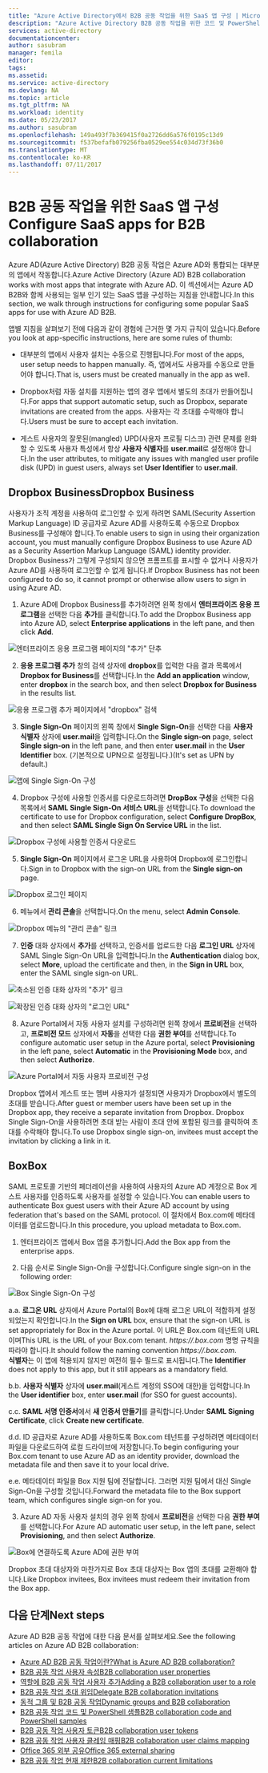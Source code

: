 ```yaml
---
title: "Azure Active Directory에서 B2B 공동 작업을 위한 SaaS 앱 구성 | Microsoft Docs"
description: "Azure Active Directory B2B 공동 작업을 위한 코드 및 PowerShell 샘플"
services: active-directory
documentationcenter: 
author: sasubram
manager: femila
editor: 
tags: 
ms.assetid: 
ms.service: active-directory
ms.devlang: NA
ms.topic: article
ms.tgt_pltfrm: NA
ms.workload: identity
ms.date: 05/23/2017
ms.author: sasubram
ms.openlocfilehash: 149a493f7b369415f0a2726dd6a576f0195c13d9
ms.sourcegitcommit: f537befafb079256fba0529ee554c034d73f36b0
ms.translationtype: MT
ms.contentlocale: ko-KR
ms.lasthandoff: 07/11/2017
---
```

# <a name="configure-saas-apps-for-b2b-collaboration"></a><span data-ttu-id="15e76-103">B2B 공동 작업을 위한 SaaS 앱 구성</span><span class="sxs-lookup"><span data-stu-id="15e76-103">Configure SaaS apps for B2B collaboration</span></span>

<span data-ttu-id="15e76-104">Azure AD(Azure Active Directory) B2B 공동 작업은 Azure AD와 통합되는 대부분의 앱에서 작동합니다.</span><span class="sxs-lookup"><span data-stu-id="15e76-104">Azure Active Directory (Azure AD) B2B collaboration works with most apps that integrate with Azure AD.</span></span> <span data-ttu-id="15e76-105">이 섹션에서는 Azure AD B2B와 함께 사용되는 일부 인기 있는 SaaS 앱을 구성하는 지침을 안내합니다.</span><span class="sxs-lookup"><span data-stu-id="15e76-105">In this section, we walk through instructions for configuring some popular SaaS apps for use with Azure AD B2B.</span></span>

<span data-ttu-id="15e76-106">앱별 지침을 살펴보기 전에 다음과 같이 경험에 근거한 몇 가지 규칙이 있습니다.</span><span class="sxs-lookup"><span data-stu-id="15e76-106">Before you look at app-specific instructions, here are some rules of thumb:</span></span>

* <span data-ttu-id="15e76-107">대부분의 앱에서 사용자 설치는 수동으로 진행됩니다.</span><span class="sxs-lookup"><span data-stu-id="15e76-107">For most of the apps, user setup needs to happen manually.</span></span> <span data-ttu-id="15e76-108">즉, 앱에서도 사용자를 수동으로 만들어야 합니다.</span><span class="sxs-lookup"><span data-stu-id="15e76-108">That is, users must be created manually in the app as well.</span></span>

* <span data-ttu-id="15e76-109">Dropbox처럼 자동 설치를 지원하는 앱의 경우 앱에서 별도의 초대가 만들어집니다.</span><span class="sxs-lookup"><span data-stu-id="15e76-109">For apps that support automatic setup, such as Dropbox, separate invitations are created from the apps.</span></span> <span data-ttu-id="15e76-110">사용자는 각 초대를 수락해야 합니다.</span><span class="sxs-lookup"><span data-stu-id="15e76-110">Users must be sure to accept each invitation.</span></span>

* <span data-ttu-id="15e76-111">게스트 사용자의 잘못된(mangled) UPD(사용자 프로필 디스크) 관련 문제를 완화할 수 있도록 사용자 특성에서 항상 **사용자 식별자**를 **user.mail**로 설정해야 합니다.</span><span class="sxs-lookup"><span data-stu-id="15e76-111">In the user attributes, to mitigate any issues with mangled user profile disk (UPD) in guest users, always set **User Identifier** to **user.mail**.</span></span>


## <a name="dropbox-business"></a><span data-ttu-id="15e76-112">Dropbox Business</span><span class="sxs-lookup"><span data-stu-id="15e76-112">Dropbox Business</span></span>

<span data-ttu-id="15e76-113">사용자가 조직 계정을 사용하여 로그인할 수 있게 하려면 SAML(Security Assertion Markup Language) ID 공급자로 Azure AD를 사용하도록 수동으로 Dropbox Business를 구성해야 합니다.</span><span class="sxs-lookup"><span data-stu-id="15e76-113">To enable users to sign in using their organization account, you must manually configure Dropbox Business to use Azure AD as a Security Assertion Markup Language (SAML) identity provider.</span></span> <span data-ttu-id="15e76-114">Dropbox Business가 그렇게 구성되지 않으면 프롬프트를 표시할 수 없거나 사용자가 Azure AD를 사용하여 로그인할 수 없게 됩니다.</span><span class="sxs-lookup"><span data-stu-id="15e76-114">If Dropbox Business has not been configured to do so, it cannot prompt or otherwise allow users to sign in using Azure AD.</span></span>

1. <span data-ttu-id="15e76-115">Azure AD에 Dropbox Business를 추가하려면 왼쪽 창에서 **엔터프라이즈 응용 프로그램**을 선택한 다음 **추가**를 클릭합니다.</span><span class="sxs-lookup"><span data-stu-id="15e76-115">To add the Dropbox Business app into Azure AD, select **Enterprise applications** in the left pane, and then click **Add**.</span></span>

  ![엔터프라이즈 응용 프로그램 페이지의 "추가" 단추](media/active-directory-b2b-configure-saas-apps/add-dropbox.png)

2. <span data-ttu-id="15e76-117">**응용 프로그램 추가** 창의 검색 상자에 **dropbox**를 입력한 다음 결과 목록에서 **Dropbox for Business**를 선택합니다.</span><span class="sxs-lookup"><span data-stu-id="15e76-117">In the **Add an application** window, enter **dropbox** in the search box, and then select **Dropbox for Business** in the results list.</span></span>

  ![응용 프로그램 추가 페이지에서 "dropbox" 검색](media/active-directory-b2b-configure-saas-apps/add-app-dialog.png)

3. <span data-ttu-id="15e76-119">**Single Sign-On** 페이지의 왼쪽 창에서 **Single Sign-On**을 선택한 다음 **사용자 식별자** 상자에 **user.mail**을 입력합니다.</span><span class="sxs-lookup"><span data-stu-id="15e76-119">On the **Single sign-on** page, select **Single sign-on** in the left pane, and then enter **user.mail** in the **User Identifier** box.</span></span> <span data-ttu-id="15e76-120">(기본적으로 UPN으로 설정됩니다.)</span><span class="sxs-lookup"><span data-stu-id="15e76-120">(It's set as UPN by default.)</span></span>

  ![앱에 Single Sign-On 구성](media/active-directory-b2b-configure-saas-apps/configure-app-sso.png)

4. <span data-ttu-id="15e76-122">Dropbox 구성에 사용할 인증서를 다운로드하려면 **DropBox 구성**을 선택한 다음 목록에서 **SAML Single Sign-On 서비스 URL**을 선택합니다.</span><span class="sxs-lookup"><span data-stu-id="15e76-122">To download the certificate to use for Dropbox configuration, select **Configure DropBox**, and then select **SAML Single Sign On Service URL** in the list.</span></span>

  ![Dropbox 구성에 사용할 인증서 다운로드](media/active-directory-b2b-configure-saas-apps/download-certificate.png)

5. <span data-ttu-id="15e76-124">**Single Sign-On** 페이지에서 로그온 URL을 사용하여 Dropbox에 로그인합니다.</span><span class="sxs-lookup"><span data-stu-id="15e76-124">Sign in to Dropbox with the sign-on URL from the **Single sign-on** page.</span></span>

  ![Dropbox 로그인 페이지](media/active-directory-b2b-configure-saas-apps/sign-in-to-dropbox.png)

6. <span data-ttu-id="15e76-126">메뉴에서 **관리 콘솔**을 선택합니다.</span><span class="sxs-lookup"><span data-stu-id="15e76-126">On the menu, select **Admin Console**.</span></span>

  ![Dropbox 메뉴의 "관리 콘솔" 링크](media/active-directory-b2b-configure-saas-apps/dropbox-menu.png)

7. <span data-ttu-id="15e76-128">**인증** 대화 상자에서 **추가**를 선택하고, 인증서를 업로드한 다음 **로그인 URL** 상자에 SAML Single Sign-On URL을 입력합니다.</span><span class="sxs-lookup"><span data-stu-id="15e76-128">In the **Authentication** dialog box, select **More**, upload the certificate and then, in the **Sign in URL** box, enter the SAML single sign-on URL.</span></span>

  ![축소된 인증 대화 상자의 "추가" 링크](media/active-directory-b2b-configure-saas-apps/dropbox-auth-01.png)

  ![확장된 인증 대화 상자의 "로그인 URL"](media/active-directory-b2b-configure-saas-apps/paste-single-sign-on-URL.png)

8. <span data-ttu-id="15e76-131">Azure Portal에서 자동 사용자 설치를 구성하려면 왼쪽 창에서 **프로비전**을 선택하고, **프로비전 모드** 상자에서 **자동**을 선택한 다음 **권한 부여**를 선택합니다.</span><span class="sxs-lookup"><span data-stu-id="15e76-131">To configure automatic user setup in the Azure portal, select **Provisioning** in the left pane, select **Automatic** in the **Provisioning Mode** box, and then select **Authorize**.</span></span>

  ![Azure Portal에서 자동 사용자 프로비전 구성](media/active-directory-b2b-configure-saas-apps/set-up-automatic-provisioning.png)

<span data-ttu-id="15e76-133">Dropbox 앱에서 게스트 또는 멤버 사용자가 설정되면 사용자가 Dropbox에서 별도의 초대를 받습니다.</span><span class="sxs-lookup"><span data-stu-id="15e76-133">After guest or member users have been set up in the Dropbox app, they receive a separate invitation from Dropbox.</span></span> <span data-ttu-id="15e76-134">Dropbox Single Sign-On을 사용하려면 초대 받는 사람이 초대 안에 포함된 링크를 클릭하여 초대를 수락해야 합니다.</span><span class="sxs-lookup"><span data-stu-id="15e76-134">To use Dropbox single sign-on, invitees must accept the invitation by clicking a link in it.</span></span>

## <a name="box"></a><span data-ttu-id="15e76-135">Box</span><span class="sxs-lookup"><span data-stu-id="15e76-135">Box</span></span>
<span data-ttu-id="15e76-136">SAML 프로토콜 기반의 페더레이션을 사용하여 사용자의 Azure AD 계정으로 Box 게스트 사용자를 인증하도록 사용자를 설정할 수 있습니다.</span><span class="sxs-lookup"><span data-stu-id="15e76-136">You can enable users to authenticate Box guest users with their Azure AD account by using federation that's based on the SAML protocol.</span></span> <span data-ttu-id="15e76-137">이 절차에서 Box.com에 메타데이터를 업로드합니다.</span><span class="sxs-lookup"><span data-stu-id="15e76-137">In this procedure, you upload metadata to Box.com.</span></span>

1. <span data-ttu-id="15e76-138">엔터프라이즈 앱에서 Box 앱을 추가합니다.</span><span class="sxs-lookup"><span data-stu-id="15e76-138">Add the Box app from the enterprise apps.</span></span>

2. <span data-ttu-id="15e76-139">다음 순서로 Single Sign-On을 구성합니다.</span><span class="sxs-lookup"><span data-stu-id="15e76-139">Configure single sign-on in the following order:</span></span>

  ![Box Single Sign-On 구성](media/active-directory-b2b-configure-saas-apps/configure-box-sso.png)

 <span data-ttu-id="15e76-141">a.</span><span class="sxs-lookup"><span data-stu-id="15e76-141">a.</span></span> <span data-ttu-id="15e76-142">**로그온 URL** 상자에서 Azure Portal의 Box에 대해 로그온 URL이 적합하게 설정되었는지 확인합니다.</span><span class="sxs-lookup"><span data-stu-id="15e76-142">In the **Sign on URL** box, ensure that the sign-on URL is set appropriately for Box in the Azure portal.</span></span> <span data-ttu-id="15e76-143">이 URL은 Box.com 테넌트의 URL이며</span><span class="sxs-lookup"><span data-stu-id="15e76-143">This URL is the URL of your Box.com tenant.</span></span> <span data-ttu-id="15e76-144">*https://.box.com* 명명 규칙을 따라야 합니다.</span><span class="sxs-lookup"><span data-stu-id="15e76-144">It should follow the naming convention *https://.box.com*.</span></span>  
 <span data-ttu-id="15e76-145">**식별자**는 이 앱에 적용되지 않지만 여전히 필수 필드로 표시됩니다.</span><span class="sxs-lookup"><span data-stu-id="15e76-145">The **Identifier** does not apply to this app, but it still appears as a mandatory field.</span></span>

 <span data-ttu-id="15e76-146">b.</span><span class="sxs-lookup"><span data-stu-id="15e76-146">b.</span></span> <span data-ttu-id="15e76-147">**사용자 식별자** 상자에 **user.mail**(게스트 계정의 SSO에 대한)을 입력합니다.</span><span class="sxs-lookup"><span data-stu-id="15e76-147">In the **User identifier** box, enter **user.mail** (for SSO for guest accounts).</span></span>

 <span data-ttu-id="15e76-148">c.</span><span class="sxs-lookup"><span data-stu-id="15e76-148">c.</span></span> <span data-ttu-id="15e76-149">**SAML 서명 인증서**에서 **새 인증서 만들기**를 클릭합니다.</span><span class="sxs-lookup"><span data-stu-id="15e76-149">Under **SAML Signing Certificate**, click **Create new certificate**.</span></span>

 <span data-ttu-id="15e76-150">d.</span><span class="sxs-lookup"><span data-stu-id="15e76-150">d.</span></span> <span data-ttu-id="15e76-151">ID 공급자로 Azure AD를 사용하도록 Box.com 테넌트를 구성하려면 메타데이터 파일을 다운로드하여 로컬 드라이브에 저장합니다.</span><span class="sxs-lookup"><span data-stu-id="15e76-151">To begin configuring your Box.com tenant to use Azure AD as an identity provider, download the metadata file and then save it to your local drive.</span></span>

 <span data-ttu-id="15e76-152">e.</span><span class="sxs-lookup"><span data-stu-id="15e76-152">e.</span></span> <span data-ttu-id="15e76-153">메타데이터 파일을 Box 지원 팀에 전달합니다. 그러면 지원 팀에서 대신 Single Sign-On을 구성할 것입니다.</span><span class="sxs-lookup"><span data-stu-id="15e76-153">Forward the metadata file to the Box support team, which configures single sign-on for you.</span></span>

3. <span data-ttu-id="15e76-154">Azure AD 자동 사용자 설치의 경우 왼쪽 창에서 **프로비전**을 선택한 다음 **권한 부여**를 선택합니다.</span><span class="sxs-lookup"><span data-stu-id="15e76-154">For Azure AD automatic user setup, in the left pane, select **Provisioning**, and then select **Authorize**.</span></span>

  ![Box에 연결하도록 Azure AD에 권한 부여](media/active-directory-b2b-configure-saas-apps/auth-azure-ad-to-connect-to-box.png)

<span data-ttu-id="15e76-156">Dropbox 초대 대상자와 마찬가지로 Box 초대 대상자는 Box 앱의 초대를 교환해야 합니다.</span><span class="sxs-lookup"><span data-stu-id="15e76-156">Like Dropbox invitees, Box invitees must redeem their invitation from the Box app.</span></span>

## <a name="next-steps"></a><span data-ttu-id="15e76-157">다음 단계</span><span class="sxs-lookup"><span data-stu-id="15e76-157">Next steps</span></span>

<span data-ttu-id="15e76-158">Azure AD B2B 공동 작업에 대한 다음 문서를 살펴보세요.</span><span class="sxs-lookup"><span data-stu-id="15e76-158">See the following articles on Azure AD B2B collaboration:</span></span>

* [<span data-ttu-id="15e76-159">Azure AD B2B 공동 작업이란?</span><span class="sxs-lookup"><span data-stu-id="15e76-159">What is Azure AD B2B collaboration?</span></span>](active-directory-b2b-what-is-azure-ad-b2b.md)
* [<span data-ttu-id="15e76-160">B2B 공동 작업 사용자 속성</span><span class="sxs-lookup"><span data-stu-id="15e76-160">B2B collaboration user properties</span></span>](active-directory-b2b-user-properties.md)
* [<span data-ttu-id="15e76-161">역할에 B2B 공동 작업 사용자 추가</span><span class="sxs-lookup"><span data-stu-id="15e76-161">Adding a B2B collaboration user to a role</span></span>](active-directory-b2b-add-guest-to-role.md)
* [<span data-ttu-id="15e76-162">B2B 공동 작업 초대 위임</span><span class="sxs-lookup"><span data-stu-id="15e76-162">Delegate B2B collaboration invitations</span></span>](active-directory-b2b-delegate-invitations.md)
* [<span data-ttu-id="15e76-163">동적 그룹 및 B2B 공동 작업</span><span class="sxs-lookup"><span data-stu-id="15e76-163">Dynamic groups and B2B collaboration</span></span>](active-directory-b2b-dynamic-groups.md)
* [<span data-ttu-id="15e76-164">B2B 공동 작업 코드 및 PowerShell 샘플</span><span class="sxs-lookup"><span data-stu-id="15e76-164">B2B collaboration code and PowerShell samples</span></span>](active-directory-b2b-code-samples.md)
* [<span data-ttu-id="15e76-165">B2B 공동 작업 사용자 토큰</span><span class="sxs-lookup"><span data-stu-id="15e76-165">B2B collaboration user tokens</span></span>](active-directory-b2b-user-token.md)
* [<span data-ttu-id="15e76-166">B2B 공동 작업 사용자 클레임 매핑</span><span class="sxs-lookup"><span data-stu-id="15e76-166">B2B collaboration user claims mapping</span></span>](active-directory-b2b-claims-mapping.md)
* [<span data-ttu-id="15e76-167">Office 365 외부 공유</span><span class="sxs-lookup"><span data-stu-id="15e76-167">Office 365 external sharing</span></span>](active-directory-b2b-o365-external-user.md)
* [<span data-ttu-id="15e76-168">B2B 공동 작업 현재 제한</span><span class="sxs-lookup"><span data-stu-id="15e76-168">B2B collaboration current limitations</span></span>](active-directory-b2b-current-limitations.md)
